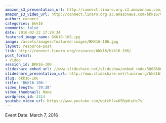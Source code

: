 ```yaml
---
amazon_s3_presentation_url: http://connect.linaro.org.s3.amazonaws.com/bkk16/Presentations/Monday/BKK16-106.pdf
amazon_s3_video_url: http://connect.linaro.org.s3.amazonaws.com/bkk16/Videos/Monday/BKK16-106%20ODP%20Project%20Update.mp4
author: connect
categories: bkk16
comments: false
date: 2016-02-22 17:20:34
featured_image_name: BKK16-106.jpg
image: /assets/images/featured-images/BKK16-106.jpg
layout: resource-post
link: http://connect.linaro.org/resource/bkk16/bkk16-106/
post_format:
- Video
session_id: BKK16-106
slideshare_embed_url: //www.slideshare.net/slideshow/embed_code/58686865
slideshare_presentation_url: http://www.slideshare.net/linaroorg/bkk16106-odp-project-update
slug: bkk16-106
title: 'BKK16-106:'
video_length: '39:38'
video_thumbnail: None
wordpress_id: 3314
youtube_video_url: https://www.youtube.com/watch?v=65BgHLuHc7s
---
```


Event Date: March 7, 2016
